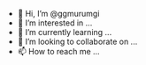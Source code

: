 - 👋 Hi, I’m @ggmurumgi
- 👀 I’m interested in ...
- 🌱 I’m currently learning ...
- 💞️ I’m looking to collaborate on ...
- 📫 How to reach me ...

<!---
ggmurumgi/ggmurumgi is a ✨ special ✨ repository because its `README.md` (this file) appears on your GitHub profile.
You can click the Preview link to take a look at your changes.
--->
